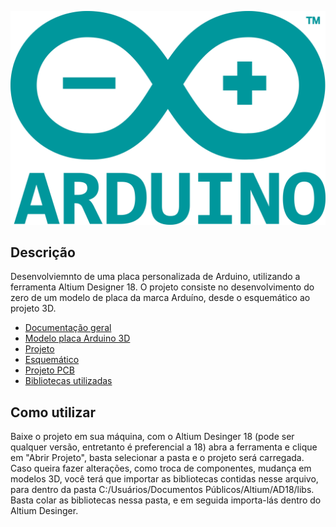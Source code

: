 <p align="center">
  <img src= "/img/arduino-logo.png"
  width="700" heigth="500"><br>
</p>


## Descrição

Desenvolviemnto de uma placa personalizada de Arduino, utilizando a ferramenta Altium Designer 18. O projeto consiste no desenvolvimento do zero de um modelo de placa da marca Arduíno, desde o esquemático ao projeto 3D.

- [Documentação geral](/docs)
- [Modelo placa Arduino 3D](/placa)
- [Projeto](/hw/prj)
- [Esquemático](/hw/sch)
- [Projeto PCB](hw/pcb)
- [Bibliotecas utilizadas](/hw/libs)

## Como utilizar

Baixe o projeto em sua máquina, com o Altium Desinger 18 (pode ser qualquer versão, entretanto é preferencial a 18) abra a ferramenta e clique em "Abrir Projeto", basta selecionar a pasta e o projeto será carregada. Caso queira fazer alterações, como troca de componentes, mudança em modelos 3D, você terá que importar as bibliotecas contidas nesse arquivo, para dentro da pasta C:/Usuários/Documentos Públicos/Altium/AD18/libs. Basta colar as bibliotecas nessa pasta, e em seguida importa-lás dentro do Altium Desinger.
